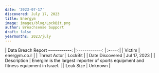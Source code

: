 ```yaml
---
date: '2023-07-17'
discovered: July 17, 2023
title: Energym
image: images/blog/LockBit.png
author: Breachsense Support
draft: false
yearmonths: 2023/july
---
```



| Data Breach Report
------------:     |:-------------:    | :-----:|
| Victim      | energym.co.il      | 
| Threat Actor      | LockBit      | 
| Date Discovered      | Jul 17, 2023      | 
| Description      | Energim is the largest importer of sports equipment and fitness equipment in Israel.      | 
| Leak Size      | Unknown      | 

